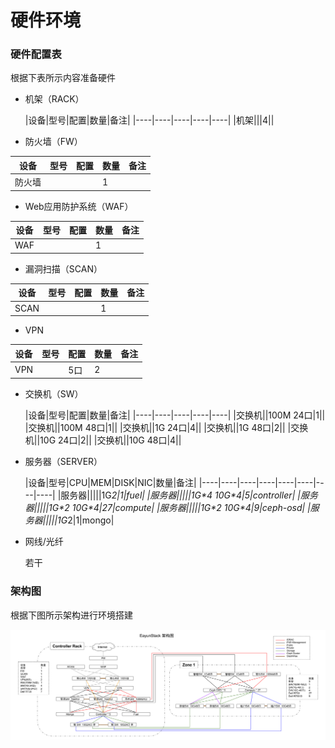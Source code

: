 # 硬件环境

### 硬件配置表

根据下表所示内容准备硬件

* 机架（RACK）

  |设备|型号|配置|数量|备注|
|----|----|----|----|----|
|机架|||4||

* 防火墙（FW）

 |设备|型号|配置|数量|备注|
|----|----|----|----|----|
|防火墙|||1||

* Web应用防护系统（WAF）

 |设备|型号|配置|数量|备注|
|----|----|----|----|----|
|WAF|||1||

* 漏洞扫描（SCAN）

 |设备|型号|配置|数量|备注|
|----|----|----|----|----|
|SCAN|||1||

* VPN

 |设备|型号|配置|数量|备注|
|----|----|----|----|----|
|VPN||5口|2||

* 交换机（SW）

  |设备|型号|配置|数量|备注|
|----|----|----|----|----|
|交换机||100M 24口|1||
|交换机||100M 48口|1||
|交换机||1G 24口|4||
|交换机||1G 48口|2||
|交换机||10G 24口|2||
|交换机||10G 48口|4||

* 服务器（SERVER）

  |设备|型号|CPU|MEM|DISK|NIC|数量|备注|
|----|----|----|----|----|----|----|----|
|服务器|||||1G*2|1|fuel|
|服务器|||||1G\*4 10G\*4|5|controller|
|服务器|||||1G\*2 10G\*4|27|compute|
|服务器|||||1G\*2 10G\*4|9|ceph-osd|
|服务器|||||1G*2|1|mongo|

* 网线/光纤

  若干

### 架构图

根据下图所示架构进行环境搭建

 ![eayunstack_hw_arch](../images/eayunstack_hw_arch.png)
